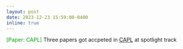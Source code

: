 ```yaml
---
layout: post
date: 2023-12-23 15:59:00-0400
inline: true
---
```


<font color=009f06>[Paper: CAPL]</font> Three papers got accpeted in [CAPL](https://cpal.cc/) at spotlight track


